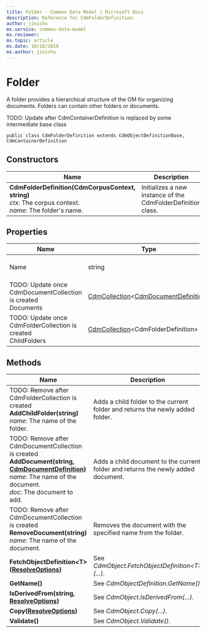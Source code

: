 ```yaml
---
title: Folder - Common Data Model | Microsoft Docs
description: Reference for CdmFolderDefinition.
author: jinichu
ms.service: common-data-model
ms.reviewer: 
ms.topic: article
ms.date: 10/18/2019
ms.author: jinichu
---
```


# Folder

A folder provides a hierarchical structure of the OM for organizing documents. Folders can contain other folders or documents.

TODO: Update after CdmContainerDefinition is replaced by some intermediate base class
```
public class CdmFolderDefinition extends CdmObjectDefinitionBase, CdmContainerDefinition
```

## Constructors
|Name|Description|
|---|---|
|**CdmFolderDefinition(CdmCorpusContext, string)**<br/>*ctx*: The corpus context.<br/>*name*: The folder's name.|Initializes a new instance of the CdmFolderDefinition class.|

## Properties
|Name|Type|Description|
|---|---|---|
|Name|string|The name of the folder.|
|TODO: Update once CdmDocumentCollection is created<br/>Documents|[CdmCollection](collection.md)\<[CdmDocumentDefinition](document.md)>|The child documents of the folder.|
|TODO: Update once CdmFolderCollection is created<br/>ChildFolders|[CdmCollection](collection.md)\<CdmFolderDefinition>|The direct children of the folder.|

## Methods
|Name|Description|Return Type|
|---|---|---|
|TODO: Remove after CdmFolderCollection is created<br/>**AddChildFolder(string)**<br/>*name*: The name of the folder.|Adds a child folder to the current folder and returns the newly added folder.|CdmFolderDefinition|
|TODO: Remove after CdmDocumentCollection is created<br/>**AddDocument(string, [CdmDocumentDefinition](document.md))**<br />*name*: The name of the document.<br/>*doc*: The document to add.|Adds a child document to the current folder and returns the newly added document.|[CdmDocumentDefinition](document.md)|
|TODO: Remove after CdmDocumentCollection is created<br/>**RemoveDocument(string)**<br/>*name*: The name of the document.|Removes the document with the specified name from the folder.|void|
|**FetchObjectDefinition\<T>([ResolveOptions](../utilities/resolveoptions.md))**|See *CdmObject.FetchObjectDefinition\<T>(...)*.|T|
|**GetName()**|See *CdmObjectDefinition.GetName()*.|string|
|**IsDerivedFrom(string, [ResolveOptions](../utilities/resolveoptions.md))**|See *CdmObject.IsDerivedFrom(...)*.|bool|
|**Copy([ResolveOptions](../utilities/resolveoptions.md))**|See *CdmObject.Copy(...)*.|[CdmObject](cdmobject.md)|
|**Validate()**|See *CdmObject.Validate()*.|bool|

